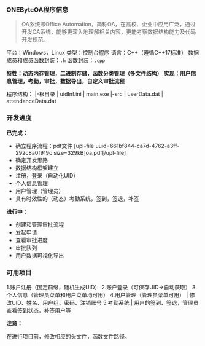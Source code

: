 ### ONEByteOA程序信息

> OA系统即Office Automation，简称OA，在高校、企业中应用广泛，通过开发OA系统，能够更深入地理解相关内容，更能考察数据结构能力及代码开发规范。

平台：Windows，Linux
类型：控制台程序
语言：C++（遵循C++17标准）
数据成员和成员函数封装：```.h```
函数封装：```.cpp```

**特性：动态内存管理，二进制存储，函数分类管理（多文件结构）**
**实现：用户信息管理，考勤，审批，数据导出，自定义审批流程**

程序结构：
|-根目录
| uidInf.ini
| main.exe
|-src
	| userData.dat
	| attendanceData.dat

### 开发进度

**已完成：**
- 确立程序流程：pdf文件 [upl-file uuid=661bf844-ca7d-4762-a3ff-292c8a0f919c size=329kB]oa.pdf[/upl-file]
- 确定开发思路
- 数据结构框架建立
- 注册，登录（自动化UID）
- 个人信息管理
- 用户管理（管理员）
- 具有时效性的（动态）考勤系统，签到，签退，补签

**进行中：**
- 创建和管理审批流程
- 发起申请
- 查看审批进度
- 审批队列
- 用户数据可视化导出

### 可用项目

1.账户注册（固定前缀，随机生成UID）
2.账户登录（可保存UID->自动获取）
3.个人信息（管理员菜单和用户菜单均可用）
4.用户管理（管理员菜单可用）
| 修改UID、姓名、用户组、密码、注销账号
5.考勤系统
| 用户的签到、签退，管理员查看签到状态，补签用户等

**注意：**

在进行项目前，修改相应的头文件，函数文件路径。
